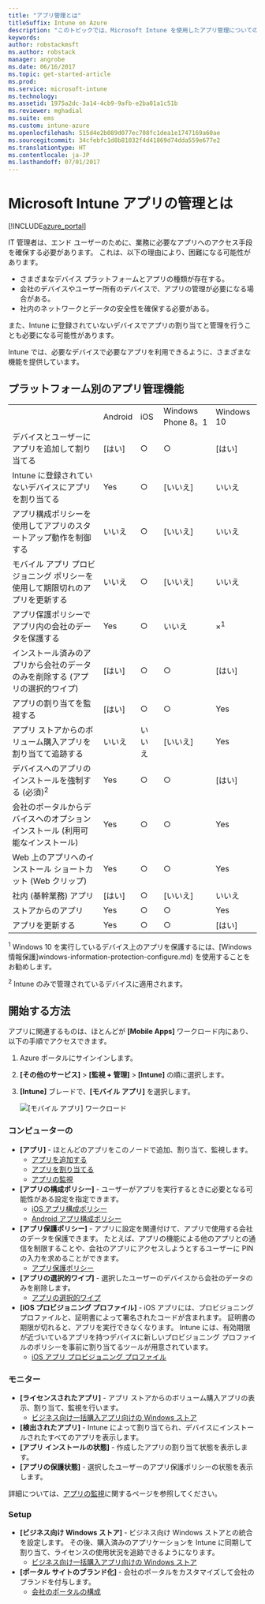 ```yaml
---
title: "アプリ管理とは"
titleSuffix: Intune on Azure
description: "このトピックでは、Microsoft Intune を使用したアプリ管理についての基本を説明します。\""
keywords: 
author: robstackmsft
ms.author: robstack
manager: angrobe
ms.date: 06/16/2017
ms.topic: get-started-article
ms.prod: 
ms.service: microsoft-intune
ms.technology: 
ms.assetid: 1975a2dc-3a14-4cb9-9afb-e2ba01a1c51b
ms.reviewer: mghadial
ms.suite: ems
ms.custom: intune-azure
ms.openlocfilehash: 515d4e2b089d077ec708fc1dea1e1747169a60ae
ms.sourcegitcommit: 34cfebfc1d8b81032f4d41869d74dda559e677e2
ms.translationtype: HT
ms.contentlocale: ja-JP
ms.lasthandoff: 07/01/2017
---
```

# <a name="what-is-microsoft-intune-app-management"></a>Microsoft Intune アプリの管理とは


[!INCLUDE[azure_portal](./includes/azure_portal.md)]


IT 管理者は、エンド ユーザーのために、業務に必要なアプリへのアクセス手段を確保する必要があります。 これは、以下の理由により、困難になる可能性があります。
- さまざまなデバイス プラットフォームとアプリの種類が存在する。
- 会社のデバイスやユーザー所有のデバイスで、アプリの管理が必要になる場合がある。
- 社内のネットワークとデータの安全性を確保する必要がある。

また、Intune に登録されていないデバイスでアプリの割り当てと管理を行うことも必要になる可能性があります。

Intune では、必要なデバイスで必要なアプリを利用できるように、さまざまな機能を提供しています。

## <a name="app-management-capabilities-by-platform"></a>プラットフォーム別のアプリ管理機能

||||||
|-|-|-|-|-|
|&nbsp; |Android|iOS|Windows Phone 8。1|Windows 10|
|デバイスとユーザーにアプリを追加して割り当てる|[はい]|○|○|[はい]|
|Intune に登録されていないデバイスにアプリを割り当てる|Yes|○|[いいえ]|いいえ|
|アプリ構成ポリシーを使用してアプリのスタートアップ動作を制御する|いいえ|○|[いいえ]|いいえ|
|モバイル アプリ プロビジョニング ポリシーを使用して期限切れのアプリを更新する|いいえ|○|[いいえ]|いいえ|
|アプリ保護ポリシーでアプリ内の会社のデータを保護する|Yes|○|いいえ|×<sup>1</sup>|
|インストール済みのアプリから会社のデータのみを削除する (アプリの選択的ワイプ)|[はい]|○|○|[はい]|
|アプリの割り当てを監視する|[はい]|○|○|Yes|
|アプリ ストアからのボリューム購入アプリを割り当てて追跡する|いいえ|いいえ|[いいえ]|Yes|
|デバイスへのアプリのインストールを強制する (必須)<sup>2</sup>|Yes|○|○|[はい]|
|会社のポータルからデバイスへのオプション インストール (利用可能なインストール)|Yes|○|○|Yes|
|Web 上のアプリへのインストール ショートカット (Web クリップ)|Yes|○|○|Yes|
|社内 (基幹業務) アプリ|[はい]|○|[いいえ]|いいえ|
|ストアからのアプリ|Yes|○|○|Yes|
|アプリを更新する|Yes|○|○|[はい]|

<sup>1</sup> Windows 10 を実行しているデバイス上のアプリを保護するには、[Windows 情報保護]windows-information-protection-configure.md) を使用することをお勧めします。

<sup>2</sup> Intune のみで管理されているデバイスに適用されます。

## <a name="how-to-get-started"></a>開始する方法

アプリに関連するものは、ほとんどが **[Mobile Apps]** ワークロード内にあり、以下の手順でアクセスできます。

1. Azure ポータルにサインインします。
2. **[その他のサービス]** > **[監視 + 管理]** > **[Intune]** の順に選択します。
3. **[Intune]** ブレードで、**[モバイル アプリ]** を選択します。

    ![[モバイル アプリ] ワークロード](./media/apps-workload.png)

### <a name="manage"></a>コンピューターの
- **[アプリ]** - ほとんどのアプリをこのノードで追加、割り当て、監視します。
    - [アプリを追加する](apps-add.md)
    - [アプリを割り当てる](apps-deploy.md)
    - [アプリの監視](apps-monitor.md)
- **[アプリの構成ポリシー]** - ユーザーがアプリを実行するときに必要となる可能性がある設定を指定できます。
    - [iOS アプリ構成ポリシー](app-configuration-policies-use-ios.md)
    - [Android アプリ構成ポリシー](app-configuration-policies-use-android.md)
- **[アプリ保護ポリシー]** - アプリに設定を関連付けて、アプリで使用する会社のデータを保護できます。 たとえば、アプリの機能による他のアプリとの通信を制限することや、会社のアプリにアクセスしようとするユーザーに PIN の入力を求めることができます。
    - [アプリ保護ポリシー](app-protection-policies.md)
- **[アプリの選択的ワイプ]** - 選択したユーザーのデバイスから会社のデータのみを削除します。
    - [アプリの選択的ワイプ](apps-selective-wipe.md)
- **[iOS プロビジョニング プロファイル]** - iOS アプリには、プロビジョニング プロファイルと、証明書によって署名されたコードが含まれます。 証明書の期限が切れると、アプリを実行できなくなります。 Intune には、有効期限が近づいているアプリを持つデバイスに新しいプロビジョニング プロファイルのポリシーを事前に割り当てるツールが用意されています。
    - [iOS アプリ プロビジョニング プロファイル](app-provisioning-profile-ios.md)

### <a name="monitor"></a>モニター
- **[ライセンスされたアプリ]** - アプリ ストアからのボリューム購入アプリの表示、割り当て、監視を行います。
    - [ビジネス向け一括購入アプリ向けの Windows ストア](windows-store-for-business.md)
- **[検出されたアプリ]** - Intune によって割り当てられ、デバイスにインストールされたすべてのアプリを表示します。
- **[アプリ インストールの状態]** - 作成したアプリの割り当て状態を表示します。
- **[アプリの保護状態]** - 選択したユーザーのアプリ保護ポリシーの状態を表示します。

詳細については、[アプリの監視](apps-monitor.md)に関するページを参照してください。

### <a name="setup"></a>Setup
<!--- **iOS VPP Tokens**
    - [iOS volume-purchased apps](vpp-apps-ios.md) --->
- **[ビジネス向け Windows ストア]** - ビジネス向け Windows ストアとの統合を設定します。 その後、購入済みのアプリケーションを Intune に同期して割り当て、ライセンスの使用状況を追跡できるようになります。
    - [ビジネス向け一括購入アプリ向けの Windows ストア](windows-store-for-business.md)
- **[ポータル サイトのブランド化]** - 会社のポータルをカスタマイズして会社のブランドを付与します。
    - [会社のポータルの構成](company-portal-app.md)
